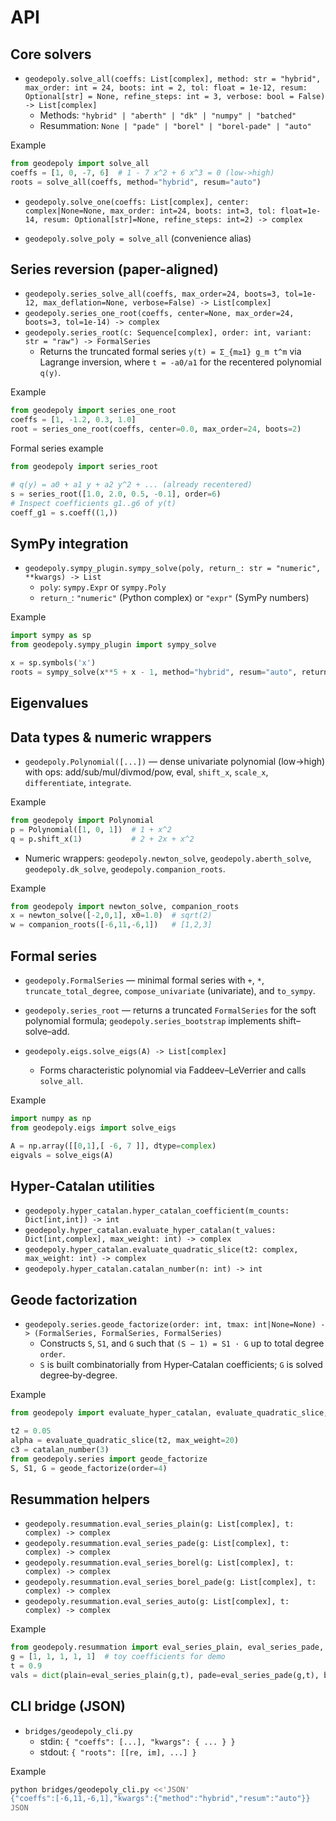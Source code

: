 # API

## Core solvers

- `geodepoly.solve_all(coeffs: List[complex], method: str = "hybrid", max_order: int = 24, boots: int = 2, tol: float = 1e-12, resum: Optional[str] = None, refine_steps: int = 3, verbose: bool = False) -> List[complex]`
  - Methods: `"hybrid" | "aberth" | "dk" | "numpy" | "batched"`
  - Resummation: `None | "pade" | "borel" | "borel-pade" | "auto"`

Example
```python
from geodepoly import solve_all
coeffs = [1, 0, -7, 6]  # 1 - 7 x^2 + 6 x^3 = 0 (low->high)
roots = solve_all(coeffs, method="hybrid", resum="auto")
```

- `geodepoly.solve_one(coeffs: List[complex], center: complex|None=None, max_order: int=24, boots: int=3, tol: float=1e-14, resum: Optional[str]=None, refine_steps: int=2) -> complex`

- `geodepoly.solve_poly = solve_all` (convenience alias)

## Series reversion (paper-aligned)

- `geodepoly.series_solve_all(coeffs, max_order=24, boots=3, tol=1e-12, max_deflation=None, verbose=False) -> List[complex]`
- `geodepoly.series_one_root(coeffs, center=None, max_order=24, boots=3, tol=1e-14) -> complex`
- `geodepoly.series_root(c: Sequence[complex], order: int, variant: str = "raw") -> FormalSeries`
  - Returns the truncated formal series `y(t) = Σ_{m≥1} g_m t^m` via Lagrange inversion, where `t = -a0/a1` for the recentered polynomial `q(y)`.

Example
```python
from geodepoly import series_one_root
coeffs = [1, -1.2, 0.3, 1.0]
root = series_one_root(coeffs, center=0.0, max_order=24, boots=2)
```

Formal series example
```python
from geodepoly import series_root

# q(y) = a0 + a1 y + a2 y^2 + ... (already recentered)
s = series_root([1.0, 2.0, 0.5, -0.1], order=6)
# Inspect coefficients g1..g6 of y(t)
coeff_g1 = s.coeff((1,))
```

## SymPy integration

- `geodepoly.sympy_plugin.sympy_solve(poly, return_: str = "numeric", **kwargs) -> List`
  - `poly`: `sympy.Expr` or `sympy.Poly`
  - `return_`: `"numeric"` (Python complex) or `"expr"` (SymPy numbers)

Example
```python
import sympy as sp
from geodepoly.sympy_plugin import sympy_solve

x = sp.symbols('x')
roots = sympy_solve(x**5 + x - 1, method="hybrid", resum="auto", return_="numeric")
```

## Eigenvalues
## Data types & numeric wrappers

- `geodepoly.Polynomial([...])` — dense univariate polynomial (low→high) with ops: add/sub/mul/divmod/pow, eval, `shift_x`, `scale_x`, `differentiate`, `integrate`.

Example
```python
from geodepoly import Polynomial
p = Polynomial([1, 0, 1])  # 1 + x^2
q = p.shift_x(1)           # 2 + 2x + x^2
```

- Numeric wrappers: `geodepoly.newton_solve`, `geodepoly.aberth_solve`, `geodepoly.dk_solve`, `geodepoly.companion_roots`.

Example
```python
from geodepoly import newton_solve, companion_roots
x = newton_solve([-2,0,1], x0=1.0)  # sqrt(2)
w = companion_roots([-6,11,-6,1])   # [1,2,3]
```

## Formal series

- `geodepoly.FormalSeries` — minimal formal series with `+`, `*`, `truncate_total_degree`, `compose_univariate` (univariate), and `to_sympy`.
- `geodepoly.series_root` — returns a truncated `FormalSeries` for the soft polynomial formula; `geodepoly.series_bootstrap` implements shift–solve–add.

- `geodepoly.eigs.solve_eigs(A) -> List[complex]`
  - Forms characteristic polynomial via Faddeev–LeVerrier and calls `solve_all`.

Example
```python
import numpy as np
from geodepoly.eigs import solve_eigs

A = np.array([[0,1],[ -6, 7 ]], dtype=complex)
eigvals = solve_eigs(A)
```

## Hyper-Catalan utilities

- `geodepoly.hyper_catalan.hyper_catalan_coefficient(m_counts: Dict[int,int]) -> int`
- `geodepoly.hyper_catalan.evaluate_hyper_catalan(t_values: Dict[int,complex], max_weight: int) -> complex`
- `geodepoly.hyper_catalan.evaluate_quadratic_slice(t2: complex, max_weight: int) -> complex`
- `geodepoly.hyper_catalan.catalan_number(n: int) -> int`

## Geode factorization

- `geodepoly.series.geode_factorize(order: int, tmax: int|None=None) -> (FormalSeries, FormalSeries, FormalSeries)`
  - Constructs `S`, `S1`, and `G` such that `(S − 1) = S1 · G` up to total degree `order`.
  - `S` is built combinatorially from Hyper‑Catalan coefficients; `G` is solved degree‑by‑degree.

Example
```python
from geodepoly import evaluate_hyper_catalan, evaluate_quadratic_slice, catalan_number

t2 = 0.05
alpha = evaluate_quadratic_slice(t2, max_weight=20)
c3 = catalan_number(3)
from geodepoly.series import geode_factorize
S, S1, G = geode_factorize(order=4)
```

## Resummation helpers

- `geodepoly.resummation.eval_series_plain(g: List[complex], t: complex) -> complex`
- `geodepoly.resummation.eval_series_pade(g: List[complex], t: complex) -> complex`
- `geodepoly.resummation.eval_series_borel(g: List[complex], t: complex) -> complex`
- `geodepoly.resummation.eval_series_borel_pade(g: List[complex], t: complex) -> complex`
- `geodepoly.resummation.eval_series_auto(g: List[complex], t: complex) -> complex`

Example
```python
from geodepoly.resummation import eval_series_plain, eval_series_pade, eval_series_borel_pade, eval_series_auto
g = [1, 1, 1, 1, 1]  # toy coefficients for demo
t = 0.9
vals = dict(plain=eval_series_plain(g,t), pade=eval_series_pade(g,t), borel_pade=eval_series_borel_pade(g,t), auto=eval_series_auto(g,t))
```

## CLI bridge (JSON)

- `bridges/geodepoly_cli.py`
  - stdin: `{ "coeffs": [...], "kwargs": { ... } }`
  - stdout: `{ "roots": [[re, im], ...] }`

Example
```bash
python bridges/geodepoly_cli.py <<'JSON'
{"coeffs":[-6,11,-6,1],"kwargs":{"method":"hybrid","resum":"auto"}}
JSON
```
